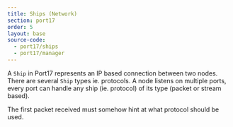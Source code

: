 ```yaml
---
title: Ships (Network)
section: port17
order: 5
layout: base
source-code:
  - port17/ships
  - port17/manager
---
```


A `Ship` in Port17 represents an IP based connection between two nodes. There are several `Ship` types ie. protocols. A node listens on multiple ports, every port can handle any ship (ie. protocol) of its type (packet or stream based).

The first packet received must somehow hint at what protocol should be used.
